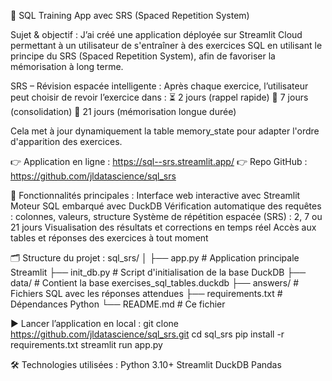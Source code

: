 🧠 SQL Training App avec SRS (Spaced Repetition System)

Sujet & objectif :
J’ai créé une application déployée sur Streamlit Cloud permettant à un utilisateur de s'entraîner à des exercices SQL en utilisant le principe du SRS (Spaced Repetition System), afin de favoriser la mémorisation à long terme.


SRS – Révision espacée intelligente :
Après chaque exercice, l’utilisateur peut choisir de revoir l’exercice dans :
      ⏳ 2 jours (rappel rapide)
      📆 7 jours (consolidation)
      🧠 21 jours (mémorisation longue durée)

Cela met à jour dynamiquement la table memory_state pour adapter l'ordre d'apparition des exercices.


👉 Application en ligne : https://sql--srs.streamlit.app/
👉 Repo GitHub : https://github.com/jldatascience/sql_srs


🚀 Fonctionnalités principales :
      Interface web interactive avec Streamlit
      Moteur SQL embarqué avec DuckDB
      Vérification automatique des requêtes : colonnes, valeurs, structure
      Système de répétition espacée (SRS) : 2, 7 ou 21 jours
      Visualisation des résultats et corrections en temps réel
      Accès aux tables et réponses des exercices à tout moment


🗂️ Structure du projet :
      sql_srs/
      │
      ├── app.py               # Application principale Streamlit
      ├── init_db.py           # Script d'initialisation de la base DuckDB
      ├── data/                # Contient la base exercises_sql_tables.duckdb
      ├── answers/             # Fichiers SQL avec les réponses attendues
      ├── requirements.txt     # Dépendances Python
      └── README.md            # Ce fichier


▶️ Lancer l’application en local :
      git clone https://github.com/jldatascience/sql_srs.git
      cd sql_srs
      pip install -r requirements.txt
      streamlit run app.py


🛠️ Technologies utilisées :
      Python 3.10+
      Streamlit
      DuckDB
      Pandas
